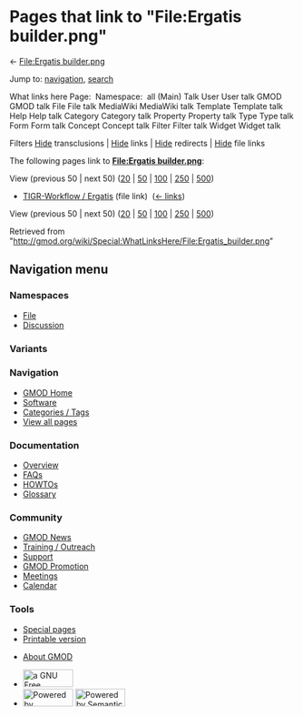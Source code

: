 <div id="mw-page-base" class="noprint">

</div>

<div id="mw-head-base" class="noprint">

</div>

<div id="content" class="mw-body" role="main">

<span id="top"></span>

<div id="mw-js-message" style="display:none;">

</div>



# <span dir="auto">Pages that link to "File:Ergatis builder.png"</span>

<div id="bodyContent">

<div id="contentSub">

← [File:Ergatis
builder.png](/wiki/File:Ergatis_builder.png "File:Ergatis builder.png")

</div>

<div id="jump-to-nav" class="mw-jump">

Jump to: [navigation](#mw-navigation), [search](#p-search)

</div>

<div id="mw-content-text">

What links here Page:  Namespace:  all (Main) Talk User User talk GMOD
GMOD talk File File talk MediaWiki MediaWiki talk Template Template talk
Help Help talk Category Category talk Property Property talk Type Type
talk Form Form talk Concept Concept talk Filter Filter talk Widget
Widget talk

Filters
[Hide](/mediawiki/index.php?title=Special:WhatLinksHere/File:Ergatis_builder.png&hidetrans=1 "Special:WhatLinksHere/File:Ergatis builder.png")
transclusions \|
[Hide](/mediawiki/index.php?title=Special:WhatLinksHere/File:Ergatis_builder.png&hidelinks=1 "Special:WhatLinksHere/File:Ergatis builder.png")
links \|
[Hide](/mediawiki/index.php?title=Special:WhatLinksHere/File:Ergatis_builder.png&hideredirs=1 "Special:WhatLinksHere/File:Ergatis builder.png")
redirects \|
[Hide](/mediawiki/index.php?title=Special:WhatLinksHere/File:Ergatis_builder.png&hideimages=1 "Special:WhatLinksHere/File:Ergatis builder.png")
file links

The following pages link to **[File:Ergatis
builder.png](/wiki/File:Ergatis_builder.png "File:Ergatis builder.png")**:

View (previous 50 \| next 50)
([20](/mediawiki/index.php?title=Special:WhatLinksHere/File:Ergatis_builder.png&limit=20 "Special:WhatLinksHere/File:Ergatis builder.png")
\|
[50](/mediawiki/index.php?title=Special:WhatLinksHere/File:Ergatis_builder.png&limit=50 "Special:WhatLinksHere/File:Ergatis builder.png")
\|
[100](/mediawiki/index.php?title=Special:WhatLinksHere/File:Ergatis_builder.png&limit=100 "Special:WhatLinksHere/File:Ergatis builder.png")
\|
[250](/mediawiki/index.php?title=Special:WhatLinksHere/File:Ergatis_builder.png&limit=250 "Special:WhatLinksHere/File:Ergatis builder.png")
\|
[500](/mediawiki/index.php?title=Special:WhatLinksHere/File:Ergatis_builder.png&limit=500 "Special:WhatLinksHere/File:Ergatis builder.png"))

- [TIGR-Workflow /
  Ergatis](/wiki/TIGR-Workflow_/_Ergatis "TIGR-Workflow / Ergatis")
  (file link) ‎ <span class="mw-whatlinkshere-tools">([←
  links](/mediawiki/index.php?title=Special:WhatLinksHere&target=TIGR-Workflow+%2F+Ergatis "Special:WhatLinksHere"))</span>

View (previous 50 \| next 50)
([20](/mediawiki/index.php?title=Special:WhatLinksHere/File:Ergatis_builder.png&limit=20 "Special:WhatLinksHere/File:Ergatis builder.png")
\|
[50](/mediawiki/index.php?title=Special:WhatLinksHere/File:Ergatis_builder.png&limit=50 "Special:WhatLinksHere/File:Ergatis builder.png")
\|
[100](/mediawiki/index.php?title=Special:WhatLinksHere/File:Ergatis_builder.png&limit=100 "Special:WhatLinksHere/File:Ergatis builder.png")
\|
[250](/mediawiki/index.php?title=Special:WhatLinksHere/File:Ergatis_builder.png&limit=250 "Special:WhatLinksHere/File:Ergatis builder.png")
\|
[500](/mediawiki/index.php?title=Special:WhatLinksHere/File:Ergatis_builder.png&limit=500 "Special:WhatLinksHere/File:Ergatis builder.png"))

</div>

<div class="printfooter">

Retrieved from
"<http://gmod.org/wiki/Special:WhatLinksHere/File:Ergatis_builder.png>"

</div>

<div id="catlinks" class="catlinks catlinks-allhidden">

</div>

<div class="visualClear">

</div>

</div>

</div>

<div id="mw-navigation">

## Navigation menu

<div id="mw-head">



<div id="left-navigation">

<div id="p-namespaces" class="vectorTabs" role="navigation"
aria-labelledby="p-namespaces-label">

### Namespaces

- <span id="ca-nstab-image"><a href="/wiki/File:Ergatis_builder.png" accesskey="c"
  title="View the file page [c]">File</a></span>
- <span id="ca-talk"><a
  href="/mediawiki/index.php?title=File_talk:Ergatis_builder.png&amp;action=edit&amp;redlink=1"
  accesskey="t"
  title="Discussion about the content page [t]">Discussion</a></span>

</div>

<div id="p-variants" class="vectorMenu emptyPortlet" role="navigation"
aria-labelledby="p-variants-label">

### 

### Variants[](#)

<div class="menu">

</div>

</div>

</div>

<div id="right-navigation">





</div>



</div>

</div>

</div>

<div id="mw-panel">

<div id="p-logo" role="banner">

<a href="/wiki/Main_Page"
style="background-image: url(http://gmod.org/images/GMOD-cogs.png);"
title="Visit the main page"></a>

</div>

<div id="p-Navigation" class="portal" role="navigation"
aria-labelledby="p-Navigation-label">

### Navigation

<div class="body">

- <span id="n-GMOD-Home">[GMOD Home](/wiki/Main_Page)</span>
- <span id="n-Software">[Software](/wiki/GMOD_Components)</span>
- <span id="n-Categories-.2F-Tags">[Categories /
  Tags](/wiki/Categories)</span>
- <span id="n-View-all-pages">[View all
  pages](/wiki/Special:AllPages)</span>

</div>

</div>

<div id="p-Documentation" class="portal" role="navigation"
aria-labelledby="p-Documentation-label">

### Documentation

<div class="body">

- <span id="n-Overview">[Overview](/wiki/Overview)</span>
- <span id="n-FAQs">[FAQs](/wiki/Category:FAQ)</span>
- <span id="n-HOWTOs">[HOWTOs](/wiki/Category:HOWTO)</span>
- <span id="n-Glossary">[Glossary](/wiki/Glossary)</span>

</div>

</div>

<div id="p-Community" class="portal" role="navigation"
aria-labelledby="p-Community-label">

### Community

<div class="body">

- <span id="n-GMOD-News">[GMOD News](/wiki/GMOD_News)</span>
- <span id="n-Training-.2F-Outreach">[Training /
  Outreach](/wiki/Training_and_Outreach)</span>
- <span id="n-Support">[Support](/wiki/Support)</span>
- <span id="n-GMOD-Promotion">[GMOD
  Promotion](/wiki/GMOD_Promotion)</span>
- <span id="n-Meetings">[Meetings](/wiki/Meetings)</span>
- <span id="n-Calendar">[Calendar](/wiki/Calendar)</span>

</div>

</div>

<div id="p-tb" class="portal" role="navigation"
aria-labelledby="p-tb-label">

### Tools

<div class="body">

- <span id="t-specialpages"><a href="/wiki/Special:SpecialPages" accesskey="q"
  title="A list of all special pages [q]">Special pages</a></span>
- <span id="t-print"><a
  href="/mediawiki/index.php?title=Special:WhatLinksHere/File:Ergatis_builder.png&amp;printable=yes"
  rel="alternate" accesskey="p"
  title="Printable version of this page [p]">Printable version</a></span>

</div>

</div>

</div>

</div>

<div id="footer" role="contentinfo">

- <span id="footer-places-about">[About
  GMOD](/wiki/GMOD:About "GMOD:About")</span>

<!-- -->

- <span id="footer-copyrightico">[<img src="http://www.gnu.org/graphics/gfdl-logo-small.png" width="88"
  height="31" alt="a GNU Free Documentation License" />](http://www.gnu.org/licenses/fdl-1.3.html)</span>
- <span id="footer-poweredbyico">[<img src="/mediawiki/skins/common/images/poweredby_mediawiki_88x31.png"
  width="88" height="31" alt="Powered by MediaWiki" />](//www.mediawiki.org/)
  [<img
  src="/mediawiki/extensions/SemanticMediaWiki/includes/../resources/images/smw_button.png"
  width="88" height="31" alt="Powered by Semantic MediaWiki" />](https://www.semantic-mediawiki.org/wiki/Semantic_MediaWiki)</span>

<div style="clear:both">

</div>

</div>
